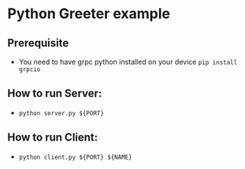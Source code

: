 # Python Greeter example

## Prerequisite

- You need to have grpc python installed on your device `pip install grpcio`
## How to run Server:

- `python server.py ${PORT}`

## How to run Client:

- `python client.py ${PORT} ${NAME}`
